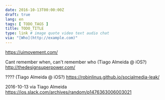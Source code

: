 ```yaml
---
date: 2016-10-13T00:00:00Z
draft: true
lang: en
tags: [ TODO_TAGS ]
title: TODO_TITLE
type: link # image quote video text audio chat
via: "[Who](http://example.com)"
---
```


<https://uimovement.com/>

Cant remember when, can't remember who
(Tiago Almeida @ iOS?)
<http://thedesignsuperpower.com/>

???? (Tiago Almeida @ iOS?)
<https://robinlinus.github.io/socialmedia-leak/>

2016-10-13 via Tiago Almeida
https://ios.slack.com/archives/random/p1476363006003021

